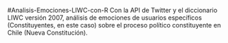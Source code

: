 #Analisis-Emociones-LIWC-con-R
Con la API de Twitter y el diccionario LIWC versión 2007, análisis de emociones de usuarios específicos (Constituyentes, en este caso) sobre el proceso político constituyente en Chile (Nueva Constitución).
